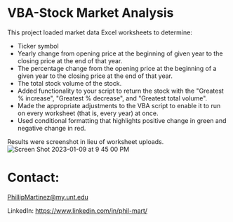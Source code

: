 # VBA-Stock Market Analysis

This project loaded market data Excel worksheets to determine:

* Ticker symbol
* Yearly change from opening price at the beginning of given year to the closing price at the end of that year.
* The percentage change from the opening price at the beginning of a given year to the closing price at the end of that year.
* The total stock volume of the stock.
* Added functionality to your script to return the stock with the "Greatest % increase", "Greatest % decrease", and "Greatest total volume". 
* Made the appropriate adjustments to the VBA script to enable it to run on every worksheet (that is, every year) at once.
* Used conditional formatting that highlights positive change in green and negative change in red.

Results were screenshot in lieu of worksheet uploads.
![Screen Shot 2023-01-09 at 9 45 00 PM](https://github.com/Phil-Mart/VBA-stock-market-analysis/assets/120279988/7d95df83-03e9-4b5b-ba3b-82230b05facd)

# Contact:
PhillipMartinez@my.unt.edu

LinkedIn: https://www.linkedin.com/in/phil-mart/
